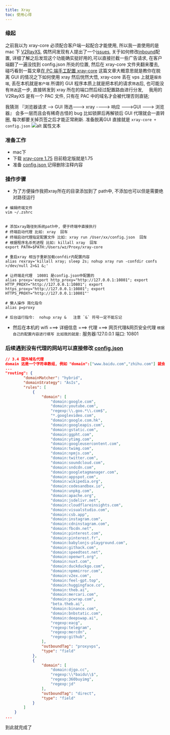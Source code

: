```yaml
---
title: Xray
toc: 使用心得
---
```


### 缘起

之前我以为 xray-core 必须配合客户端一起配合才能使用, 所以我一直使用的是 mac 下 [V2RayXS](https://github.com/tzmax/V2RayXS), 偶然间发现有人提出了一个[issues](https://github.com/tzmax/V2RayXS/issues/52), 关于如何修改[inbound](https://xtls.github.io/config/inbound.html)配置, 详细了解之后发现这个功能确实挺好用的,可以直接拦截一些广告请求, 在客户端翻了一遍没找到 config.json 所处的位置, 然后在 xray-core 文件夹翻来覆去, 碰巧看到一篇文章[在 PC 端手工配置 xray-core](https://xtls.github.io/document/level-0/ch08-xray-clients.html#_8-3-%E9%99%84%E5%8A%A0%E9%A2%98-1-%E5%9C%A8-pc-%E7%AB%AF%E6%89%8B%E5%B7%A5%E9%85%8D%E7%BD%AE-xray-core)
这篇文章大概意思就是教你在脱离 GUI 的情况之下如何使用 xray 然后恍然大悟, xray-core 丢在 vps 上就是`服务端`, 丢在本机就是`客户端`
所谓的 GUI 程序本质上就是把本机的请求`筛选`后, 也可能没有`筛选`这一步, 直接转发到 xray 所在的端口然后经过配置路由进行分发, 　我用的 V2RayXS 是有一个 PAC 文件, 只有在 PAC 中的域名才会被代理否则直链;

我猜测 『浏览器请求 --> GUI 筛选---> xray ----> 响应 --->GUI ---> 浏览器』 会多一层而且会有稀奇古怪的 bug 比如锁屏后再解锁后 GUI 代理就会一直转圈, 每次都要关掉页签之后才能正常刷新. 准备脱离GUI 直接就是 ` xray-core + config.json `
![alt 属性文本](/images/xray-router.png)

### 准备工作
- mac下
- 下载 [xray-core 1.75](https://github.com/XTLS/Xray-core/releases/tag/v1.7.5) 目前稳定版就是1.75
- 准备 [config.json ](https://xtls.github.io/document/level-0/ch08-xray-clients.html#_8-3-%E9%99%84%E5%8A%A0%E9%A2%98-1-%E5%9C%A8-pc-%E7%AB%AF%E6%89%8B%E5%B7%A5%E9%85%8D%E7%BD%AE-xray-core) 记得删除注释内容


### 操作步骤
- 为了方便操作我把xray所在的目录添加到了 path中, 不添加也可以但是需要绝对路径运行
```shell
# 编辑终端文件
vim ~/.zshrc


# 添加xray路径到系统path中, 便于终端中直接执行
# 终端启动代理 比如: xray  回车
# 终端启动代理指定配置文件 比如: xray run /User/xx/config.json  回车
# 根据程序名杀死进程 比如: killall xray  回车
export PATH=$PATH:/Users/wz/Proxy/xray-core

# 重启xray 相当于重新加载confdir内配置内容
alias rexray='killall xray; sleep 2s; nohup xray run -confdir confs >/dev/null 2>&1 &;'

# 让终端走代理  10801 是config.json中配置的
alias proxy='export http_proxy="http://127.0.0.1:10801"; export HTTP_PROXY="http://127.0.0.1:10801"; export https_proxy="http://127.0.0.1:10801"; export HTTPS_PROXY="http://127.0.0.1:10801"'

# 懒人操作 简化指令
alias p=proxy

# 后台运行指令:  nohup xray &   注意 `&` 符号一定不能忘记

```
- 然后在本机的  wifi  ===> 详细信息 ===> 代理 ===> 网页代理&网页安全代理 
`根据自己的配置内容进行填写 比如我的就是:`
服务器:127.0.0.1
端口: 10801

### 后续遇到没有代理的网站可以直接修改 [config.json](https://xtls.github.io/document/level-0/ch08-xray-clients.html#_8-3-%E9%99%84%E5%8A%A0%E9%A2%98-1-%E5%9C%A8-pc-%E7%AB%AF%E6%89%8B%E5%B7%A5%E9%85%8D%E7%BD%AE-xray-core)
```json
// 3.4 国外域名代理 
domain 这是一个字符串数组, 例如 "domain":["www.baidu.com","zhihu.com"] 就会让百度和知乎走代理了, 其他的配置同理
...
"routing": {
        "domainMatcher": "hybrid",
        "domainStrategy": "AsIs",
        "rules": [
            {
                "domain": [
                    "domain:google.com",
                    "domain:youtube.com",
                    "regexp:\\.goo.*\\.com$",
                    "*.googlevideo.com",
                    "domain:google.com.hk",
                    "domain:googleapis.com",
                    "domain:gstatic.com",
                    "domain:ggpht.com",
                    "domain:ytimg.com",
                    "domain:googleusercontent.com",
                    "domain:twimg.com",
                    "domain:npmjs.com",
                    "domain:twitter.com",
                    "domain:soundcloud.com",
                    "domain:sndcdn.com",
                    "domain:googletagmanager.com",
                    "domain:appspot.com",
                    "domain:wikipedia.org",
                    "domain:codesandbox.io",
                    "domain:unpkg.com",
                    "domain:apache.org",
                    "domain:jsdelivr.net",
                    "domain:cloudflareinsights.com",
                    "domain:visualstudio.com",
                    "domain:csb.app",
                    "domain:instagram.com",
                    "domain:cdninstagram.com",
                    "domain:fbcdn.net",
                    "domain:pinterest.com",
                    "domain:pinterest.fr",
                    "domain:babylonjs-playground.com",
                    "domain:githack.com",
                    "domain:speedtest.net",
                    "domain:openwrt.org",
                    "domain:nuxt.com",
                    "domain:duckduckgo.com",
                    "domain:npmmirror.com",
                    "domain:v2ex.com",
                    "domain:feel-gpt.top",
                    "domain:huggingface.co",
                    "domain:theb.ai",
                    "domain:mercari.com",
                    "domain:pcwrap.com",
                    "beta.theb.ai",
                    "domain:binance.com",
                    "domain:bnbstatic.com",
                    "domain:deepswap.ai",
                    "regexp:eacg",
                    "regexp:telegram",
                    "regexp:mercdn",
                    "regexp:github",
                ],
                "outboundTag": "proxyvps",
                "type": "field"
            },
            {
                "domain": [
                    "domain:djgo.cc",
                    "regexp:\\*baidu\\$",
                    "regexp:360buyimg",
                    "regexp:jd"
                ],
                "outboundTag": "direct",
                "type": "field"
            }
        ]
    }
...

```

到此就完成了



